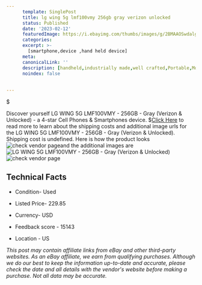```yaml
---
      template: SinglePost
      title: lg wing 5g lmf100vmy 256gb gray verizon unlocked 
      status: Published
      date: '2023-02-12'
      featuredImage: https://i.ebayimg.com/thumbs/images/g/2BMAAOSwdalg~wnV/s-l225.jpg
      categories: 
      excerpt: >-
        [smartphone,device ,hand held device]
      meta:
      canonicalLink: ''
      description: [handheld,industrially made,well crafted,Portable,Mobile,Compact,Convenient,Lightweight,Maneuverable,Man-portable,Miniature,Carriable,Hand-held,Light,Holdable,Transportable,Mobile device,Pocket-sized,On-the-go,Wireless,Cordless,Compact size,Convenient size, smartphone,device ,hand held device]
      noindex: false
      
        
---
```

$

Discover yourself LG WING 5G LMF100VMY - 256GB - Gray (Verizon & Unlocked) - a 4-star Cell Phones & Smartphones device.
$[Click Here](https://www.ebay.com/itm/324708529378?hash=item4b9a22f4e2%3Ag%3A2BMAAOSwdalg%7EwnV&amdata=enc%3AAQAHAAAA0BJ8m4YEfumTlP62NnYNcbVpnv0MnfCjPZfsHSH5MI9XkATE4Bajm1BWrMZ8eyZZtqR3ZQa42nL70d8eD8asL%2FiykMaJ052asmZc7ld6bbsHB4dmfd7Z718cVZZcWS12rUORQKHtdARx3%2Bwhp5deyHNZZ7NHQeY0qzo185Ths94NLsoUexYdNrGxDNTPFvJDulXuh9VXTTXGvd%2BwBX0MKzzucL8w0JP7g%2BPJ%2FaJZqdc8kodq9RBVZq6WmheXs%2B7VzX7W43AdbMtJQh%2B21AQE24o%3D&mkevt=1&mkcid=1&mkrid=711-53200-19255-0&campid=%253CePNCampaignId%253E&customid=%253CreferenceId%253E&toolid=10049) to read more to learn about the shipping costs and additional image urls for the LG WING 5G LMF100VMY - 256GB - Gray (Verizon & Unlocked). Shipping cost is undefined. Here is how the product looks ![check vendor page](https://i.ebayimg.com/thumbs/images/g/2BMAAOSwdalg~wnV/s-l225.jpg)and the additional images are![LG WING 5G LMF100VMY - 256GB - Gray (Verizon & Unlocked)](https://i.ebayimg.com/images/g/2BMAAOSwdalg~wnV/s-l640.jpg)![check vendor page]()



 ## Technical Facts 



     
      

 - Condition- Used 


      

 - Listed Price- 229.85 


      

 - Currency- USD 


      

 - Feedback score - 15143 


      

 - Location - US 


      
      

 *_This post may contain affiliate links from eBay and other third-party websites. As an eBay affiliate, we earn from qualifying purchases. Although we do our best to keep the information up-to-date and accurate, please check the date and all details with the vendor's website before making a purchase. Not all data may be accurate._*






